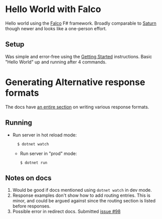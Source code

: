 # Hello World with Falco

Hello world using the [Falco](https://www.falcoframework.com) F# framework.  Broadly comparable to [Saturn](https://saturnframework.org/) though newer and looks like a one-person effort.

## Setup

Was simple and error-free using the [Getting Started](https://www.falcoframework.com/docs/get-started.html) instructions.  Basic "Hello World" up and running after 4 commands.

# Generating Alternative response formats

The docs have [an entire section](https://www.falcoframework.com/docs/response.html) on writing various response formats.  

## Running

* Run server in hot reload mode:

        $ dotnet watch

  * Run server in "prod" mode:

        $ dotnet run 
  
## Notes on docs

1. Would be good if docs mentioned using `dotnet watch` in dev mode.
2. Response examples don't show how to add routing entries.  This is minor, and could be argued against since the routing section is listed before responses.
2. Possible error in redirect docs.  Submitted [issue #98](https://github.com/pimbrouwers/Falco/issues/98)


